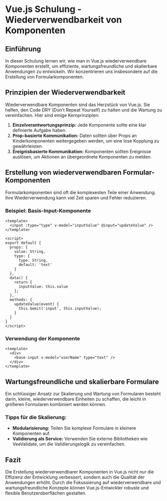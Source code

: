 
# Vue.js Schulung - Wiederverwendbarkeit von Komponenten

## Einführung

In dieser Schulung lernen wir, wie man in Vue.js wiederverwendbare Komponenten erstellt, um effiziente, wartungsfreundliche und skalierbare Anwendungen zu entwickeln. Wir konzentrieren uns insbesondere auf die Erstellung von Formularkomponenten.

## Prinzipien der Wiederverwendbarkeit

Wiederverwendbare Komponenten sind das Herzstück von Vue.js. Sie helfen, den Code DRY (Don't Repeat Yourself) zu halten und die Wartung zu vereinfachen. Hier sind einige Kernprinzipien:

1. **Einzelverantwortungsprinzip:** Jede Komponente sollte eine klar definierte Aufgabe haben.
2. **Prop-basierte Kommunikation:** Daten sollten über Props an Kinderkomponenten weitergegeben werden, um eine lose Kopplung zu gewährleisten.
3. **Ereignisbasierte Kommunikation:** Komponenten sollten Ereignisse auslösen, um Aktionen an übergeordnete Komponenten zu melden.

## Erstellung von wiederverwendbaren Formular-Komponenten

Formularkomponenten sind oft die komplexesten Teile einer Anwendung. Ihre Wiederverwendung kann viel Zeit sparen und Fehler reduzieren.

### Beispiel: Basis-Input-Komponente

```vue
<template>
  <input :type="type" v-model="inputValue" @input="updateValue" />
</template>

<script>
export default {
  props: {
    value: String,
    type: {
      type: String,
      default: 'text'
    }
  },
  data() {
    return {
      inputValue: this.value
    };
  },
  methods: {
    updateValue(event) {
      this.$emit('input', this.inputValue);
    }
  }
}
</script>
```

### Verwendung der Komponente

```vue
<template>
  <div>
    <base-input v-model="userName" type="text" />
  </div>
</template>
```

## Wartungsfreundliche und skalierbare Formulare

Ein schlüssiger Ansatz zur Skalierung und Wartung von Formularen besteht darin, kleine, wiederverwendbare Einheiten zu schaffen, die leicht in größeren Formularen kombiniert werden können.

### Tipps für die Skalierung:
- **Modularisierung:** Teilen Sie komplexe Formulare in kleinere Komponenten auf.
- **Validierung als Service:** Verwenden Sie externe Bibliotheken wie VeeValidate, um die Validierungslogik zu vereinfachen.

## Fazit

Die Erstellung wiederverwendbarer Komponenten in Vue.js nicht nur die Effizienz der Entwicklung verbessert, sondern auch die Qualität der Anwendungen erhöht. Durch die Fokussierung auf wiederverwendbare und wartungsfreundliche Konzepte können Vue.js-Entwickler robuste und flexible Benutzeroberflächen gestalten.
